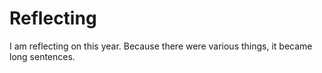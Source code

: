 # Reflecting
I am reflecting on this year. Because there were various things, it became long sentences.